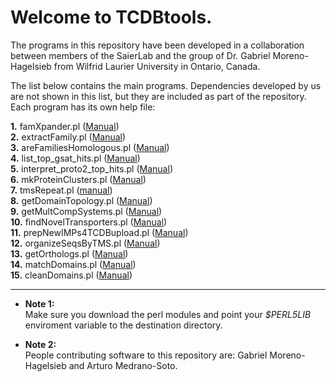 # Welcome to TCDBtools.

The programs in this repository have been developed in a collaboration between 
members of the SaierLab and the group of Dr. Gabriel Moreno-Hagelsieb from 
Wilfrid Laurier University in Ontario, Canada.

The list below contains the main programs. Dependencies developed by us are 
not shown in this list, but they are included as part of the repository. 
Each program has its own help file:


**1.** famXpander.pl ([Manual](manuals/famXpander.md))  
**2.** extractFamily.pl ([Manual](manuals/extractFamily.md))    
**3.** areFamiliesHomologous.pl ([Manual](manuals/areFamiliesHomologous.md))  
**4.** list_top_gsat_hits.pl ([Manual](manuals/list_top_gsat_hits.md))  
**5.** interpret_proto2_top_hits.pl ([Manual](manuals/interpret_proto2_top_hits.md))  
**6.** mkProteinClusters.pl  ([Manual](manuals/mkProteinClusters.md))  
**7.** tmsRepeat.pl ([manual](Manuals/tmsRepeat.md))  
**8.** getDomainTopology.pl ([Manual](manuals/getDomainTopology.md))   
**9.** getMultCompSystems.pl ([Manual](manuals/getMultCompSystems.md))  
**10.** findNovelTransporters.pl ([Manual](manuals/findNovelTransporters.md))  
**11.** prepNewIMPs4TCDBupload.pl ([Manual](manuals/prepNewIMPs4TCDBupload.md))  
**12.** organizeSeqsByTMS.pl ([Manual](manuals/organizeSeqsByTMS.md))  
**13.** getOrthologs.pl ([Manual](manuals/getOrthologs.md))  
**14.** matchDomains.pl ([Manual](manuals/matchDomains.md))  
**15.** cleanDomains.pl ([Manual](manuals/cleanDomains.md))  


---

* **Note 1:**  
Make sure you download the perl modules and point your _$PERL5LIB_ 
enviroment variable to the destination directory.

* **Note 2:**  
People contributing software to this repository are: Gabriel Moreno-Hagelsieb and 
Arturo Medrano-Soto.    


